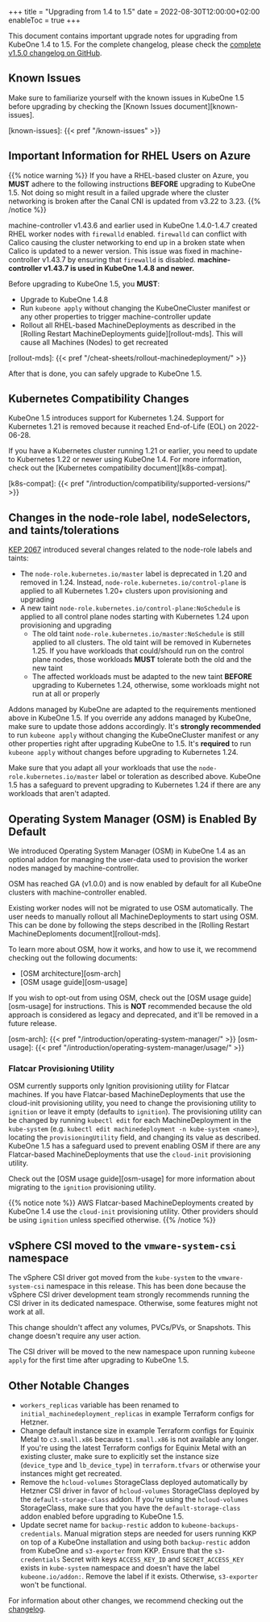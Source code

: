 +++
title = "Upgrading from 1.4 to 1.5"
date = 2022-08-30T12:00:00+02:00
enableToc = true
+++

This document contains important upgrade notes for upgrading from KubeOne 1.4
to 1.5. For the complete changelog, please check the
[complete v1.5.0 changelog on GitHub][changelog].

[changelog]: https://github.com/kubermatic/kubeone/blob/main/CHANGELOG/CHANGELOG-1.5.md

## Known Issues

Make sure to familiarize yourself with the known issues in KubeOne 1.5 before
upgrading by checking the [Known Issues document][known-issues].

[known-issues]: {{< pref "/known-issues" >}}

## Important Information for RHEL Users on Azure

{{% notice warning %}}
If you have a RHEL-based cluster on Azure, you **MUST** adhere to the following
instructions **BEFORE** upgrading to KubeOne 1.5. Not doing so might result
in a failed upgrade where the cluster networking is broken after the Canal CNI
is updated from v3.22 to 3.23.
{{% /notice %}}

machine-controller v1.43.6 and earlier used in KubeOne 1.4.0-1.4.7 created RHEL
worker nodes with `firewalld` enabled. `firewalld` can conflict with Calico
causing the cluster networking to end up in a broken state when Calico is
updated to a newer version. This issue was fixed in machine-controller v1.43.7
by ensuring that `firewalld` is disabled. **machine-controller v1.43.7 is used
in KubeOne 1.4.8 and newer.**

Before upgrading to KubeOne 1.5, you **MUST**:

- Upgrade to KubeOne 1.4.8
- Run `kubeone apply` without changing the KubeOneCluster manifest or any other
  properties to trigger machine-controller update
- Rollout all RHEL-based MachineDeployments as described in the [Rolling
  Restart MachineDeployments guide][rollout-mds]. This will cause all Machines
  (Nodes) to get recreated

[rollout-mds]: {{< pref "/cheat-sheets/rollout-machinedeployment/" >}}

After that is done, you can safely upgrade to KubeOne 1.5.

## Kubernetes Compatibility Changes

KubeOne 1.5 introduces support for Kubernetes 1.24. Support for Kubernetes 1.21
is removed because it reached End-of-Life (EOL) on 2022-06-28.

If you have a Kubernetes cluster running 1.21 or earlier, you need to update to
Kubernetes 1.22 or newer using KubeOne 1.4. For more information, check out
the [Kubernetes compatibility document][k8s-compat].

[k8s-compat]: {{< pref "/introduction/compatibility/supported-versions/" >}}

## Changes in the node-role label, nodeSelectors, and taints/tolerations

[KEP 2067][kep-2067] introduced several changes related to the node-role labels
and taints:

- The `node-role.kubernetes.io/master` label is deprecated in 1.20 and removed
  in 1.24. Instead, `node-role.kubernetes.io/control-plane` is applied to all
  Kubernetes 1.20+ clusters upon provisioning and upgrading
- A new taint `node-role.kubernetes.io/control-plane:NoSchedule` is applied
  to all control plane nodes starting with Kubernetes 1.24 upon provisioning and
  upgrading
  - The old taint `node-role.kubernetes.io/master:NoSchedule` is still applied
    to all clusters. The old taint will be removed in Kubernetes 1.25. If you
    have workloads that could/should run on the control plane nodes, those
    workloads **MUST** tolerate both the old and the new taint
  - The affected workloads must be adapted to the new taint **BEFORE** upgrading
    to Kubernetes 1.24, otherwise, some workloads might not run at all or
    properly

Addons managed by KubeOne are adapted to the requirements mentioned above in
KubeOne 1.5. If you override any addons managed by KubeOne, make sure to update
those addons accordingly. It's **strongly recommended** to run `kubeone apply`
without changing the KubeOneCluster manifest or any other properties right
after upgrading KubeOne to 1.5. It's **required** to run `kubeone apply`
without changes before upgrading to Kubernetes 1.24.

Make sure that you adapt all your workloads that use the
`node-role.kubernetes.io/master` label or toleration as described above.
KubeOne 1.5 has a safeguard to prevent upgrading to Kubernetes 1.24 if there are
any workloads that aren't adapted.

[kep-2067]: https://github.com/kubernetes/enhancements/blob/master/keps/sig-cluster-lifecycle/kubeadm/2067-rename-master-label-taint/README.md

## Operating System Manager (OSM) is Enabled By Default

We introduced Operating System Manager (OSM) in KubeOne 1.4 as an optional
addon for managing the user-data used to provision the worker nodes managed
by machine-controller.

OSM has reached GA (v1.0.0) and is now enabled by default for all KubeOne
clusters with machine-controller enabled.

Existing worker nodes will not be migrated to use OSM automatically. The user
needs to manually rollout all MachineDeployments to start using OSM. This can
be done by following the steps described in the [Rolling Restart
MachineDeploments document][rollout-mds].

To learn more about OSM, how it works, and how to use it, we recommend checking
out the following documents:

- [OSM architecture][osm-arch]
- [OSM usage guide][osm-usage]

If you wish to opt-out from using OSM, check out the [OSM usage guide][osm-usage]
for instructions. This is **NOT** recommended because the old approach is
considered as legacy and deprecated, and it'll be removed in a future release.

[osm-arch]: {{< pref "/introduction/operating-system-manager/" >}}
[osm-usage]: {{< pref "/introduction/operating-system-manager/usage/" >}}

### Flatcar Provisioning Utility

OSM currently supports only Ignition provisioning utility for Flatcar machines.
If you have Flatcar-based MachineDeployments that use the cloud-init
provisioning utility, you need to change the provisioning utility to `ignition`
or leave it empty (defaults to `ignition`). The provisioning utility can be
changed by running `kubectl edit` for each MachineDeployment in the `kube-system`
(e.g. `kubectl edit machinedeployment -n kube-system <name>`), locating the
`provisioningUtility` field, and changing its value as described. KubeOne 1.5
has a safeguard used to prevent enabling OSM if there are any Flatcar-based
MachineDeployments that use the `cloud-init` provisioning utility.

Check out the [OSM usage guide][osm-usage] for more information about migrating
to the `ignition` provisioning utility.

{{% notice note %}}
AWS Flatcar-based MachineDeployments created by KubeOne 1.4 use the `cloud-init`
provisioning utility. Other providers should be using `ignition` unless specified
otherwise.
{{% /notice %}}

## vSphere CSI moved to the `vmware-system-csi` namespace

The vSphere CSI driver got moved from the `kube-system` to the `vmware-system-csi`
namespace in this release. This has been done because the vSphere CSI driver
development team strongly recommends running the CSI driver in its dedicated
namespace. Otherwise, some features might not work at all.

This change shouldn't affect any volumes, PVCs/PVs, or Snapshots. This change
doesn't require any user action.

The CSI driver will be moved to the new namespace upon running `kubeone apply`
for the first time after upgrading to KubeOne 1.5.

## Other Notable Changes

- `workers_replicas` variable has been renamed to
  `initial_machinedeployment_replicas` in example Terraform configs for Hetzner.
- Change default instance size in example Terraform configs for Equinix Metal
  to `c3.small.x86` because `t1.small.x86` is not available any longer. If
  you're using the latest Terraform configs for Equinix Metal with an existing
  cluster, make sure to explicitly set the instance size (`device_type` and
  `lb_device_type`) in `terraform.tfvars` or otherwise your instances might get
  recreated.
- Remove the `hcloud-volumes` StorageClass deployed automatically by Hetzner CSI
  driver in favor of `hcloud-volumes` StorageClass deployed by the
  `default-storage-class` addon. If you're using the `hcloud-volumes`
  StorageClass, make sure that you have the `default-storage-class` addon
  enabled before upgrading to KubeOne 1.5.
- Update secret name for `backup-restic` addon to `kubeone-backups-credentials`.
  Manual migration steps are needed for users running KKP on top of a KubeOne
  installation and using both `backup-restic` addon from KubeOne and
  `s3-exporter` from KKP. Ensure that the `s3-credentials` Secret with keys
  `ACCESS_KEY_ID` and `SECRET_ACCESS_KEY` exists in `kube-system` namespace and
  doesn't have the label `kubeone.io/addon:`. Remove the label if it exists.
  Otherwise, `s3-exporter` won't be functional.

For information about other changes, we recommend checking out the
[changelog][changelog].
